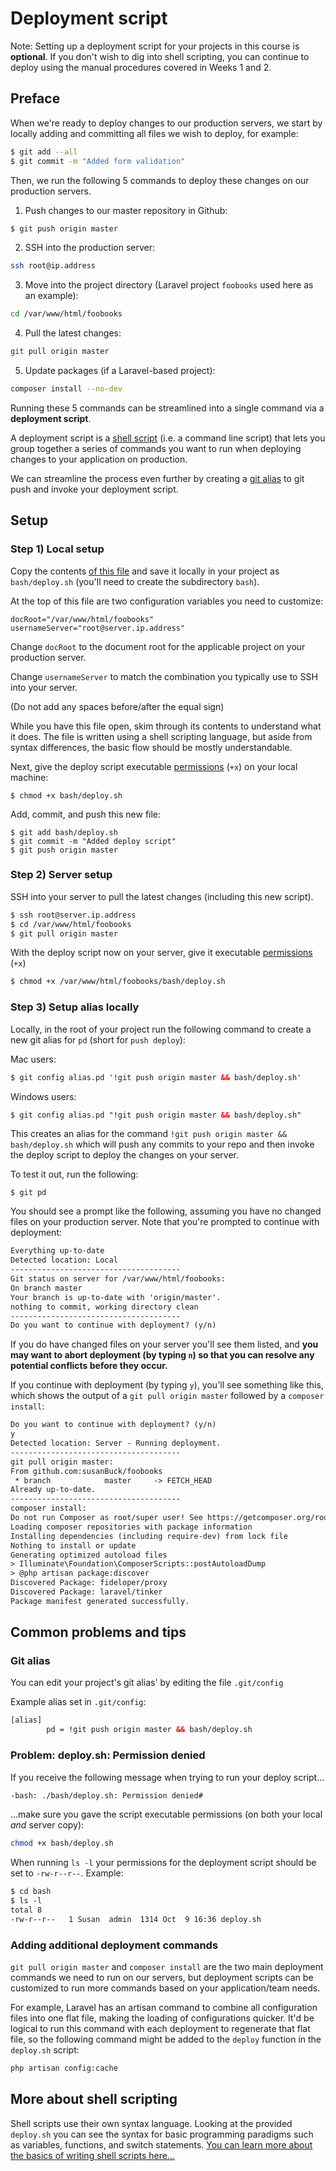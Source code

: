 # Deployment script
Note: Setting up a deployment script for your projects in this course is __optional__. If you don't wish to dig into shell scripting, you can continue to deploy using the manual procedures covered in Weeks 1 and 2.

## Preface
When we're ready to deploy changes to our production servers, we start by locally adding and committing all files we wish to deploy, for example:

```bash
$ git add --all
$ git commit -m "Added form validation"
```

Then, we run the following 5 commands to deploy these changes on our production servers.

1. Push changes to our master repository in Github:
```bash
$ git push origin master
```

2. SSH into the production server:
```bash
ssh root@ip.address
```

3. Move into the project directory (Laravel project `foobooks` used here as an example):
```bash
cd /var/www/html/foobooks
```

4. Pull the latest changes:
```bash
git pull origin master
```

5. Update packages (if a Laravel-based project):
```bash
composer install --no-dev
```

Running these 5 commands can be streamlined into a single command via a __deployment script__.

A deployment script is a [shell script](https://www.panix.com/~elflord/unix/bash-tute.html) (i.e. a command line script) that lets you group together a series of commands you want to run when deploying changes to your application on production.

We can streamline the process even further by creating a [git alias](https://git-scm.com/book/en/v2/Git-Basics-Git-Aliases) to git push and invoke your deployment script.


## Setup
### Step 1) Local setup
Copy the contents [of this file](https://raw.githubusercontent.com/susanBuck/dwa15-fall2017/master/01_Servers_and_Git/999_Extras/deploy.sh) and save it locally in your project as `bash/deploy.sh` (you'll need to create the subdirectory `bash`).

At the top of this file are two configuration variables you need to customize:

```
docRoot="/var/www/html/foobooks"
usernameServer="root@server.ip.address"
```

Change `docRoot` to the document root for the applicable project on your production server.

Change `usernameServer` to match the combination you typically use to SSH into your server.

(Do not add any spaces before/after the equal sign)

While you have this file open, skim through its contents to understand what it does. The file is written using a shell scripting language, but aside from syntax differences, the basic flow should be mostly understandable.

Next, give the deploy script executable [permissions](https://github.com/susanBuck/dwa15-fall2017/blob/master/00_Command_Line/99_Extras/Permissions.md) (`+x`) on your local machine:
```
$ chmod +x bash/deploy.sh
```

Add, commit, and push this new file:
```
$ git add bash/deploy.sh
$ git commit -m "Added deploy script"
$ git push origin master
```


### Step 2) Server setup
SSH into your server to pull the latest changes (including this new script).

```xml
$ ssh root@server.ip.address
$ cd /var/www/html/foobooks
$ git pull origin master
```

With the deploy script now on your server, give it executable [permissions](https://github.com/susanBuck/dwa15-fall2017/blob/master/00_Command_Line/99_Extras/Permissions.md) (`+x`)

```xml
$ chmod +x /var/www/html/foobooks/bash/deploy.sh
```


### Step 3) Setup alias locally
Locally, in the root of your project run the following command to create a new git alias for `pd` (short for `push deploy`):

Mac users:
```xml
$ git config alias.pd '!git push origin master && bash/deploy.sh'
```

Windows users:
```xml
$ git config alias.pd "!git push origin master && bash/deploy.sh"
```

This creates an alias for the command `!git push origin master && bash/deploy.sh` which will push any commits to your repo and then invoke the deploy script to deploy the changes on your server.

To test it out, run the following:

```
$ git pd
```

You should see a prompt like the following, assuming you have no changed files on your production server. Note that you're prompted to continue with deployment:

```xml
Everything up-to-date
Detected location: Local
--------------------------------------
Git status on server for /var/www/html/foobooks:
On branch master
Your branch is up-to-date with 'origin/master'.
nothing to commit, working directory clean
--------------------------------------
Do you want to continue with deployment? (y/n)
```

If you do have changed files on your server you'll see them listed, and __you may want to abort deployment (by typing `n`) so that you can resolve any potential conflicts before they occur.__

If you continue with deployment (by typing `y`), you'll see something like this, which shows the output of a `git pull origin master` followed by a `composer install`:

```xml
Do you want to continue with deployment? (y/n)
y
Detected location: Server - Running deployment.
--------------------------------------
git pull origin master:
From github.com:susanBuck/foobooks
 * branch            master     -> FETCH_HEAD
Already up-to-date.
--------------------------------------
composer install:
Do not run Composer as root/super user! See https://getcomposer.org/root for details
Loading composer repositories with package information
Installing dependencies (including require-dev) from lock file
Nothing to install or update
Generating optimized autoload files
> Illuminate\Foundation\ComposerScripts::postAutoloadDump
> @php artisan package:discover
Discovered Package: fideloper/proxy
Discovered Package: laravel/tinker
Package manifest generated successfully.
```


## Common problems and tips

### Git alias
You can edit your project's git alias' by editing the file `.git/config`

Example alias set in `.git/config`:

```xml
[alias]
        pd = !git push origin master && bash/deploy.sh
```

### Problem: deploy.sh: Permission denied
If you receive the following message when trying to run your deploy script...
```bash
-bash: ./bash/deploy.sh: Permission denied#
```

...make sure you gave the script executable permissions (on both your local *and* server copy):

```bash
chmod +x bash/deploy.sh
```

When running `ls -l` your permissions for the deployment script should be set to `-rw-r--r--`. Example:

```xml
$ cd bash
$ ls -l
total 8
-rw-r--r--   1 Susan  admin  1314 Oct  9 16:36 deploy.sh
```

### Adding additional deployment commands
`git pull origin master` and `composer install` are the two main deployment commands we need to run on our servers, but deployment scripts can be customized to run more commands based on your application/team needs.

For example, Laravel has an artisan command to combine all configuration files into one flat file, making the loading of configurations quicker. It'd be logical to run this command with each deployment to regenerate that flat file, so the following command might be added to the `deploy` function in the `deploy.sh` script:

```bash
php artisan config:cache
```


## More about shell scripting
Shell scripts use their own syntax language. Looking at the provided `deploy.sh` you can see the syntax for basic programming paradigms such as variables, functions, and switch statements. [You can learn more about the basics of writing shell scripts here...](https://www.panix.com/~elflord/unix/bash-tute.html)
